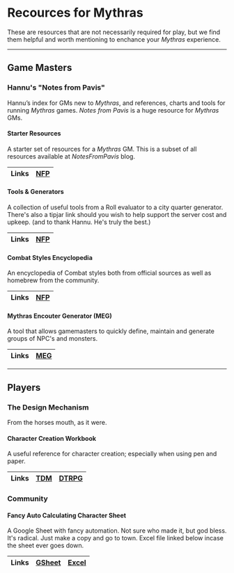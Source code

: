 # Recources for Mythras

These are resources that are not necessarily required for play, but we find them helpful and worth mentioning to enchance your _Mythras_ experience.

---
## Game Masters

### Hannu's "Notes from Pavis"

Hannu’s index for GMs new to _Mythras_, and references, charts and tools for running _Mythras_ games. _Notes from Pavis_ is a huge resource for _Mythras_ GMs.

#### Starter Resources

A starter set of resources for a _Mythras_ GM. This is a subset of all resources available at _NotesFromPavis_ blog.

| Links | [NFP](https://notesfrompavis.blog/2020/12/28/starter-resources-for-mythras-gm/) |
| :-- | :-- |

#### Tools & Generators
A collection of useful tools from a Roll evaluator to a city quarter generator. There's also a tipjar link should you wish to help support the server cost and upkeep. \(and to thank Hannu. He's truly the best.\)

| Links | [NFP](http://tools.notesfrompavis.com/) |
| :-- | :-- |

#### Combat Styles Encyclopedia

An encyclopedia of Combat styles both from official sources as well as homebrew from the community.

| Links | [NFP](https://notesfrompavis.blog/2022/06/11/combat-styles-combine-and-go-encyclopaedic/) |
| :-- | :-- |

#### Mythras Encouter Generator (MEG)

A tool that allows gamemasters to quickly define, maintain and generate groups of NPC's and monsters.

| Links | [MEG](https://mythras.skoll.xyz/instructions/) |
| :-- | :-- |

---
## Players

### The Design Mechanism

From the horses mouth, as it were.

#### Character Creation Workbook

A useful reference for character creation; especially when using pen and paper.

| Links | [TDM](https://thedesignmechanism.com/mythras-character-creation-workbook/) | [DTRPG](https://www.drivethrurpg.com/en/product/254240/mythras-character-creation-workbook) |
| :-- | :-- | :-- |

### Community

#### Fancy Auto Calculating Character Sheet

A Google Sheet with fancy automation. Not sure who made it, but god bless. It's radical. Just make a copy and go to town. Excel file linked below incase the sheet ever goes down.
<!-- The direct download link will need to be changed for the main branch and be manually updated-->
| Links | [GSheet](https://docs.google.com/spreadsheets/d/1Jq63xSupyvwZeH5nWtcViNrzLQd_L7Y3kj_9-uncxvQ/edit?usp=sharing) | <a href="https://github.com/AdeptAustin/mythras-publications-and-links/raw/Layout-and-planning/FANCY_Mythras_Autocalculating_Sheet_Updated_5-14-2024.xlsx">Excel<a/> |
| :-- | :-- | :-- |